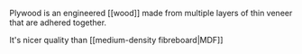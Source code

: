 Plywood is an engineered [[wood]] made from multiple layers of thin veneer that are adhered together.

It's nicer quality than [[medium-density fibreboard|MDF]]